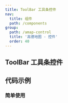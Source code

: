 ```yaml
---
title: ToolBar 工具条控件
nav:
  title: 组件
  path: /components
group:
  path: /amap-control
  title: '高德地图 - 控件'
  order: 40
---
```


## ToolBar 工具条控件

## 代码示例

### 简单使用

<code src="./demo/demo-01.tsx" />
